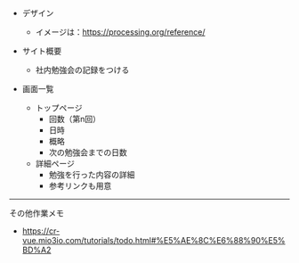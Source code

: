 - デザイン
  - イメージは：https://processing.org/reference/

- サイト概要
  - 社内勉強会の記録をつける

- 画面一覧
  - トップページ
    - 回数（第n回）
    - 日時
    - 概略
    - 次の勉強会までの日数
  - 詳細ページ
    - 勉強を行った内容の詳細
    - 参考リンクも用意

---
その他作業メモ

- https://cr-vue.mio3io.com/tutorials/todo.html#%E5%AE%8C%E6%88%90%E5%BD%A2